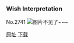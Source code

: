 ### Wish Interpretation
No.2741
![图片不见了~~~](https://imgs.xkcd.com/comics/wish_interpretation.png)

[原址](https://xkcd.com//2741) [下载](https://imgs.xkcd.com/comics/wish_interpretation.png)

